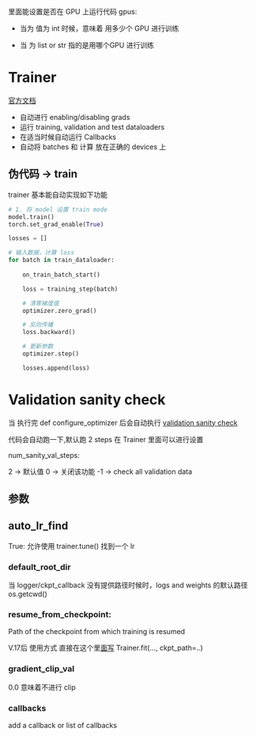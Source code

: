 里面能设置是否在 GPU 上运行代码
gpus: 
- 当为 值为 int 时候，意味着 用多少个 GPU 进行训练

- 当 为 list or str 指的是用哪个GPU 进行训练

# Trainer
[官方文档](https://pytorch-lightning.readthedocs.io/en/latest/common/trainer.html)

- 自动进行 enabling/disabling grads
- 运行 training, validation and test dataloaders
- 在适当时候自动运行 Callbacks
- 自动将 batches 和 计算 放在正确的 devices 上

## 伪代码 -> train
trainer 基本能自动实现如下功能

```python
# 1. 将 model 设置 train mode
model.train()
torch.set_grad_enable(True)

losses = []

# 输入数据，计算 loss
for batch in train_dataloader:
    
    on_train_batch_start()

    loss = training_step(batch)

    # 清零梯度值
    optimizer.zero_grad()

    # 反向传播
    loss.backward()

    # 更新参数
    optimizer.step()

    losses.append(loss)
```


# Validation sanity check
当 执行完 def configure_optimizer 后会自动执行 [validation sanity check](https://pytorch-lightning.readthedocs.io/en/latest/common/trainer.html?highlight=num_sanity_val_steps#num-sanity-val-steps)

代码会自动跑一下,默认跑 2 steps 在 Trainer 里面可以进行设置

num_sanity_val_steps:

2  -> 默认值
0  -> 关闭该功能
-1 -> check all validation data


## 参数

## auto_lr_find
True: 允许使用 trainer.tune() 找到一个 lr

### default_root_dir
当 logger/ckpt_callback 没有提供路径时候时，logs and weights 的默认路径 os.getcwd()

### resume_from_checkpoint: 
Path of the checkpoint from which training is resumed

V.17后 使用方式 直接在这个里[面写](https://pytorch-lightning.readthedocs.io/en/latest/api/pytorch_lightning.trainer.trainer.html?highlight=trainer#pytorch_lightning.trainer.trainer.Trainer)
Trainer.fit(..., ckpt_path=..)

### gradient_clip_val
0.0 意味着不进行 clip


### callbacks
add a callback or list of callbacks